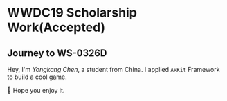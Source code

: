 # WWDC19 Scholarship Work(Accepted)

## Journey to WS-0326D

Hey, I'm *Yongkang Chen*, a student from China. I applied `ARKit` Framework to build a cool game.

🤩 Hope you enjoy it.